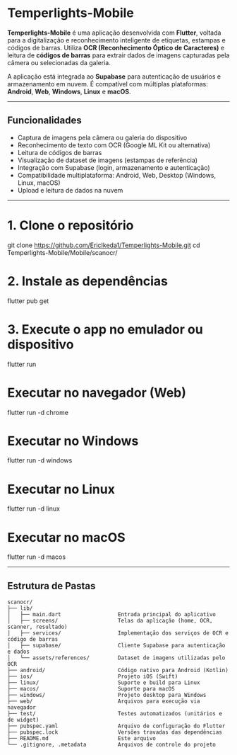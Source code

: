 # Temperlights-Mobile

**Temperlights-Mobile** é uma aplicação desenvolvida com **Flutter**, voltada para a digitalização e reconhecimento inteligente de etiquetas, estampas e códigos de barras. Utiliza **OCR (Reconhecimento Óptico de Caracteres)** e leitura de **códigos de barras** para extrair dados de imagens capturadas pela câmera ou selecionadas da galeria.

A aplicação está integrada ao **Supabase** para autenticação de usuários e armazenamento em nuvem. É compatível com múltiplas plataformas: **Android**, **Web**, **Windows**, **Linux** e **macOS**.

---

## Funcionalidades

- Captura de imagens pela câmera ou galeria do dispositivo
- Reconhecimento de texto com OCR (Google ML Kit ou alternativa)
- Leitura de códigos de barras
- Visualização de dataset de imagens (estampas de referência)
- Integração com Supabase (login, armazenamento e autenticação)
- Compatibilidade multiplataforma: Android, Web, Desktop (Windows, Linux, macOS)
- Upload e leitura de dados na nuvem

---

# 1. Clone o repositório
git clone https://github.com/EricIkeda1/Temperlights-Mobile.git
cd Temperlights-Mobile/Mobile/scanocr/

# 2. Instale as dependências
flutter pub get

# 3. Execute o app no emulador ou dispositivo
flutter run

# Executar no navegador (Web)
flutter run -d chrome

# Executar no Windows
flutter run -d windows

# Executar no Linux
flutter run -d linux

# Executar no macOS
flutter run -d macos

---

## Estrutura de Pastas

```text
scanocr/
├── lib/
│   ├── main.dart                  Entrada principal do aplicativo
│   ├── screens/                   Telas da aplicação (home, OCR, scanner, resultado)
│   ├── services/                  Implementação dos serviços de OCR e código de barras
│   ├── supabase/                  Cliente Supabase para autenticação e dados
│   └── assets/references/         Dataset de imagens utilizadas pelo OCR
├── android/                       Código nativo para Android (Kotlin)
├── ios/                           Projeto iOS (Swift)
├── linux/                         Suporte e build para Linux
├── macos/                         Suporte para macOS
├── windows/                       Projeto desktop para Windows
├── web/                           Arquivos para execução via navegador
├── test/                          Testes automatizados (unitários e de widget)
├── pubspec.yaml                   Arquivo de configuração do Flutter
├── pubspec.lock                   Versões travadas das dependências
├── README.md                      Este arquivo
└── .gitignore, .metadata          Arquivos de controle do projeto

